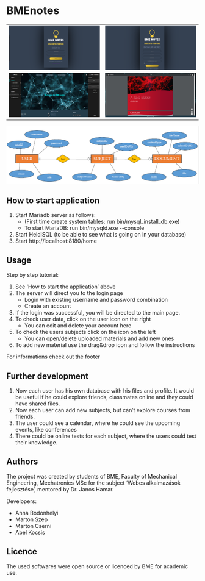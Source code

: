 # BMEnotes


|   |   |
| ------ | ------ |
| ![sign_in](/src/main/resources/static/images/sign_in.png) | ![sign_up](/src/main/resources/static/images/sign_up.png) |
| ![home](/src/main/resources/static/images/home.png) | ![iframe](/src/main/resources/static/images/iframe.png) |

![egyed-kapcsolat](/src/main/resources/static/images/egyed-kapcsolat.png)


## How to start application

1. Start Mariadb server as follows:
	- (First time create system tables: run bin/mysql_install_db.exe)
	- To start MariaDB: run bin/mysqld.exe --console
2. Start HeidiSQL (to be able to see what is going on in your database)
3. Start http://localhost:8180/home

## Usage

Step by step tutorial:
1. See ‘How to start the application’ above
2. The server will direct you to the login page
	- Login with existing username and password combination
	- Create an account
3. If the login was successful, you will be directed to the main page.
4. To check user data, click on the user icon on the right
	- You can edit and delete your account here
5. To check the users subjects click on the icon on the left	
	- You can open/delete uploaded materials and add new ones
6. To add new material use the drag&drop icon and follow the instructions

For informations check out the footer

## Further development 

1. Now each user has his own database with his files and profile. It would be useful if he could explore friends, classmates online and they could have shared files.
2. Now each user can add new subjects, but can’t explore courses from friends.
3. The user could see a calendar, where he could see the upcoming events, like conferences
4. There could be online tests for each subject, where the users could test their knowledge.

## Authors

The project was created by students of BME, Faculty of Mechanical Engineering, Mechatronics MSc for the subject ‘Webes alkalmazások fejlesztése’, mentored by Dr. Janos Hamar.

Developers:
- Anna Bodonhelyi
- Marton Szep
- Marton Cserni
- Abel Kocsis

## Licence

The used softwares were open source or licenced by BME for academic use.
